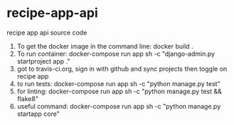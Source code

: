 # recipe-app-api

recipe app api source code

1. To get the docker image in the command line: docker build .
2. To run container: docker-compose run app sh -c "django-admin.py startproject app ."
3. got to travis-ci.org, sign in with github and sync projects then toggle on recipe app
4. to run tests: docker-compose run app sh -c "python manage.py test"
5. for linting: docker-compose run app sh -c "python manage.py test && flake8"
6. useful command: docker-compose run app sh -c "python manage.py startapp core"
